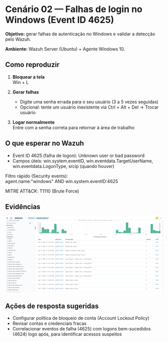 # Cenário 02 — Falhas de login no Windows (Event ID 4625)

**Objetivo:** gerar falhas de autenticação no Windows e validar a detecção pelo Wazuh.

**Ambiente:** Wazuh Server (Ubuntu) + Agente Windows 10.

## Como reproduzir
1. **Bloquear a tela**  
   Win + L

2. **Gerar falhas**  
   - Digite uma senha errada para o seu usuário (3 a 5 vezes seguidas)  
   - Opcional: tente um usuário inexistente via Ctrl + Alt + Del → Trocar usuário

3. **Logar normalmente**  
   Entre com a senha correta para retornar à área de trabalho

## O que esperar no Wazuh
- Event ID 4625 (falha de logon): Unknown user or bad password
- Campos úteis: win.system.eventID, win.eventdata.TargetUserName, win.eventdata.LogonType, srcip (quando houver)

Filtro rápido (Security events):  
agent.name:"windows" AND win.system.eventID:4625

MITRE ATT&CK: T1110 (Brute Force)

## Evidências
![Eventos de falha de login no Windows](win_4625_events.png)

## Ações de resposta sugeridas
- Configurar política de bloqueio de conta (Account Lockout Policy)
- Revisar contas e credenciais fracas
- Correlacionar eventos de falha (4625) com logons bem-sucedidos (4624) logo após, para identificar acessos suspeitos
